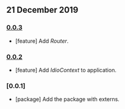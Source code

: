 ## 21 December 2019

### [0.0.3](https://github.com/idiocc/idio/compare/v0.0.2...v0.0.3)

- [feature] Add _Router_.

### [0.0.2](https://github.com/idiocc/idio/compare/v0.0.1...v0.0.2)

- [feature] Add _IdioContext_ to application.

### [0.0.1]

- [package] Add the package with externs.